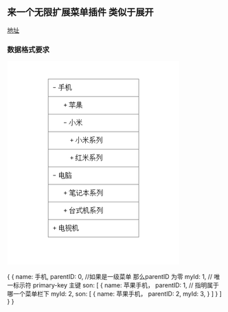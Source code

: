 ## 来一个无限扩展菜单插件   类似于展开
[地址](https://xyxiao001.github.io/wheel/wheelList/jstree/index.html)
### 数据格式要求

![](1.png)

{
  {
    name: 手机,
    parentID: 0, //如果是一级菜单  那么parentID 为零
    myId: 1,  // 唯一标示符 primary-key  主键
    son: [
      {
        name: 苹果手机，
        parentID: 1, // 指明属于哪一个菜单栏下
        myId: 2,
        son: [
          {
            name: 苹果手机，
            parentID: 2,
            myId: 3,
          }
        ]
      }
    ]
  }
}
